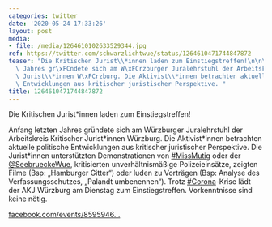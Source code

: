 ```yaml
---
categories: twitter
date: '2020-05-24 17:33:26'
layout: post
media:
- file: /media/1264610102633529344.jpg
ref: https://twitter.com/schwarzlichtwue/status/1264610471744847872
teaser: "Die Kritischen Jurist\\*innen laden zum Einstiegstreffen!\n\n\n\nAnfang letzten\
  \ Jahres gr\xFCndete sich am W\xFCrzburger Juralehrstuhl der Arbeitskreis Kritischer\
  \ Jurist\\*innen W\xFCrzburg. Die Aktivist\\*innen betrachten aktuelle politische\
  \ Entwicklungen aus kritischer juristischer Perspektive. "
title: 1264610471744847872
---
```

Die Kritischen Jurist\*innen laden zum Einstiegstreffen!



Anfang letzten Jahres gründete sich am Würzburger Juralehrstuhl der Arbeitskreis Kritischer Jurist\*innen Würzburg. Die Aktivist\*innen betrachten aktuelle politische Entwicklungen aus kritischer juristischer Perspektive. 
Die Jurist\*innen unterstützten Demonstrationen von [#MissMutig](/t/missmutig) oder der [@SeebrueckeWue](https://twitter.com/SeebrueckeWue), kritisierten unverhältnismäßige Polizeieinsätze, zeigten Filme (Bsp: „Hamburger Gitter“) oder luden zu Vorträgen (Bsp: Analyse des Verfassungsschutzes, „Palandt umbenennen“).
Trotz [#Corona](/t/corona)-Krise lädt der AKJ Würzburg am Dienstag zum Einstiegstreffen. Vorkenntnisse sind keine nötig. 



[facebook.com/events/8595946…](https://www.facebook.com/events/859594627868598/)